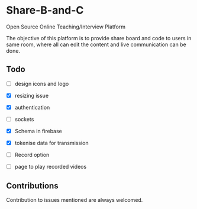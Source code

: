 # Share-B-and-C

Open Source Online Teaching/Interview Platform

The objective of this platform is to provide share board and code to users in same room, where all can edit the content and live communication can be done.

## Todo

- [ ] design icons and logo
- [X] resizing issue
- [X] authentication
- [ ] sockets
- [X] Schema in firebase
- [X] tokenise data for transmission
- [ ] Record option
- [ ] page to play recorded videos


## Contributions

Contribution to issues mentioned are always welcomed.
